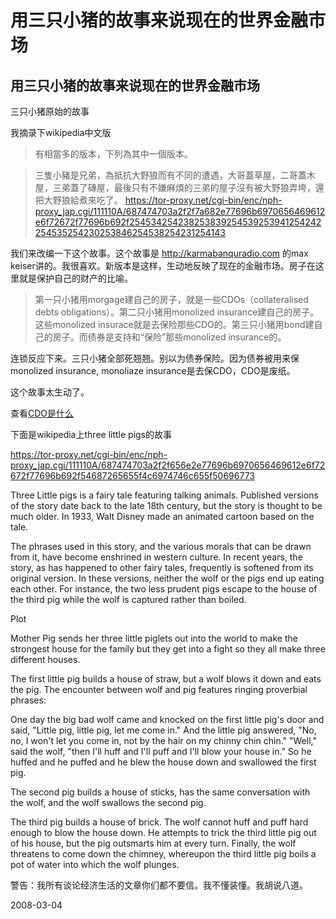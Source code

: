 # 用三只小猪的故事来说现在的世界金融市场

## 用三只小猪的故事来说现在的世界金融市场

三只小猪原始的故事	

我摘录下wikipedia中文版

>有相當多的版本，下列為其中一個版本。

>三隻小豬是兄弟，為抵抗大野狼而有不同的遭遇，大哥蓋草屋，二哥蓋木屋，三弟蓋了磚屋，最後只有不嫌麻煩的三弟的屋子沒有被大野狼弄垮，還把大野狼給煮來吃了。
>https://tor-proxy.net/cgi-bin/enc/nph-proxy_jap.cgi/111110A/687474703a2f2f7a682e77696b6970656469612e6f72672f77696b692f254534254238253839254539253941254242254535254230253846254538254231254143


我们来改编一下这个故事。这个故事是 http://karmabanquradio.com 的max keiser讲的。我很喜欢。新版本是这样，生动地反映了现在的金融市场。房子在这里就是保护自己的财产的比喻。

> 第一只小猪用morgage建自己的房子，就是一些CDOs（collateralised  debts obligations）。第二只小猪用monolized insurance建自己的房子。这些monolized insurace就是去保险那些CDO的。第三只小猪用bond建自己的房子。而债券是支持和“保险”那些monolized insurance的。

连锁反应下来。三只小猪全部死翘翘。别以为债券保险。因为债券被用来保monolized insurance, monoliaze insurance是去保CDO，CDO是废纸。

这个故事太生动了。


查看[CDO是什么](http://www.google.cn/search?q=define%3Acdo&ie=utf-8&oe=utf-8&aq=t&rls=org.mozilla:zh-CN:official&client=firefox-a)



下面是wikipedia上three little pigs的故事

https://tor-proxy.net/cgi-bin/enc/nph-proxy_jap.cgi/111110A/687474703a2f2f656e2e77696b6970656469612e6f72672f77696b692f54687265655f4c6974746c655f50696773

Three Little pigs is a fairy tale featuring talking animals. Published versions of the story date back to the late 18th century, but the story is thought to be much older. In 1933, Walt Disney made an animated cartoon based on the tale.

The phrases used in this story, and the various morals that can be drawn from it, have become enshrined in western culture. In recent years, the story, as has happened to other fairy tales, frequently is softened from its original version. In these versions, neither the wolf or the pigs end up eating each other. For instance, the two less prudent pigs escape to the house of the third pig while the wolf is captured rather than boiled.

Plot

Mother Pig sends her three little piglets out into the world to make the strongest house for the family but they get into a fight so they all make three different houses.

The first little pig builds a house of straw, but a wolf blows it down and eats the pig. The encounter between wolf and pig features ringing proverbial phrases:

One day the big bad wolf came and knocked on the first little pig's door and said, "Little pig, little pig, let me come in." And the little pig answered, "No, no, I won't let you come in, not by the hair on my chinny chin chin." "Well," said the wolf, "then I'll huff and I'll puff and I'll blow your house in." So he huffed and he puffed and he blew the house down and swallowed the first pig.

The second pig builds a house of sticks, has the same conversation with the wolf, and the wolf swallows the second pig.

The third pig builds a house of brick. The wolf cannot huff and puff hard enough to blow the house down. He attempts to trick the third little pig out of his house, but the pig outsmarts him at every turn. Finally, the wolf threatens to come down the chimney, whereupon the third little pig boils a pot of water into which the wolf plunges.

警告：我所有谈论经济生活的文章你们都不要信。我不懂装懂。我胡说八道。

2008-03-04